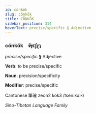 ```yaml
---
id: cönkök
slug: cönkök
title: CÖNKÖK
sidebar_position: 314
hoverText: precise/specific § Adjective
---
```


### cönkök&emsp;<span kind="abugida">ⱴ̃ɟꞇʄɽʇ</span>

*precise/specific* **§** Adjective

**Verb**: to be precise/specific

**Noun**: precision/specificity

**Modifier**: precise/specific

Cantonese 準確 zeon2 kok3 /tsɵn.kɔːk̚/

*Sino-Tibetan Language Family*